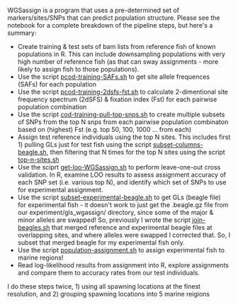 WGSassign is a program that uses a pre-determined set of markers/sites/SNPs that can predict population structure. Please see the notebook []() for a complete breakdown of the pipeline steps, but here's a summary: 

- Create training & test sets of bam lists from reference fish of known populations in R. This can include downsampling populations with very high number of reference fish (as that can sway assignments - more likely to assign fish to those populations).      
- Use the script [pcod-training-SAFs.sh](https://github.com/RobertsLab/project-cod-temperature/blob/main/lcWGS/analysis-20240606/wgsassign/snp-training/all-locations/pcod-training-SAFs.sh) to get site allele frequences (SAFs) for each population
- Use the script [pcod-training-2dsfs-fst.sh](https://github.com/RobertsLab/project-cod-temperature/blob/main/lcWGS/analysis-20240606/wgsassign/snp-training/all-locations/pcod-training-2dsfs-fst.sh) to calculate 2-dimentional site frequency spectrum (2dSFS) & fixation index (Fst) for each pairwise population combination       
- Use the script [cod-training-pull-top-snps.sh](https://github.com/RobertsLab/project-cod-temperature/blob/main/lcWGS/analysis-20240606/wgsassign/snp-training/all-locations/pcod-training-pull-top-snps.sh) to create multiple subsets of SNPs from the top N snps from each pairwise population combinaton based on (highest) Fst (e.g. top 50, 100, 1000 ... from each)  
- Assign test reference individuals using the top N sites.  This includes first 1) pulling GLs just for test fish using the script [subset-columns-beagle.sh](https://github.com/RobertsLab/project-cod-temperature/blob/main/lcWGS/analysis-20240606/wgsassign/snp-testing/all-locations/subset-columns-beagle.sh), then filtering that N times for the top N sites using the script [top-n-sites.sh](https://github.com/RobertsLab/project-cod-temperature/blob/main/lcWGS/analysis-20240606/wgsassign/snp-testing/all-locations/top-n-sites-beagles.sh)
- Use the sciprt [get-loo-WGSassign.sh](https://github.com/RobertsLab/project-cod-temperature/blob/main/lcWGS/analysis-20240606/wgsassign/snp-testing/all-locations/get-loo-WGSassign.sh) to perform leave-one-out cross validation. In R, examine LOO results to assess assignment accuracy of each SNP set (i.e. various top N), and identify which set of SNPs to use for experimental assignment.
- Use the script [subset-experimental-beagle.sh](https://github.com/RobertsLab/project-cod-temperature/blob/main/lcWGS/analysis-20240606/wgsassign/subset-experimental-beagle.sh) to get GLs (beagle file) for experimental fish - it doesn't work to just get the .beagle.gz file from our experiment/gls_wgassign/ directory, since some of the major & minor alleles are swapped! So, previously I wrote the script  [join-beagles.sh](https://github.com/RobertsLab/project-cod-temperature/blob/main/lcWGS/analysis-20240606/wgsassign/join-beagles.sh) that merged reference and experimental beagle files at overlapping sites, and where alleles were swapped I corrected that.  So, I subset that merged beagle for my experimental fish only.   
- Use the script [population-assignment.sh](https://github.com/RobertsLab/project-cod-temperature/blob/main/lcWGS/analysis-20240606/wgsassign/assignment/all-locations/population-assignment.sh) to assign experimental fish to marine regions!
- Read log-likelihood results from assignment into R, explore assignments and compare them to accuracy rates from our test individuals.  

I do these steps twice, 1) using all spawning locations at the finest resolution, and 2) grouping spawning locations into 5 marine reigions  
